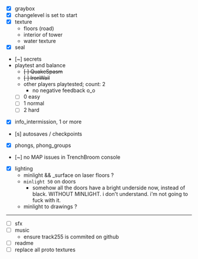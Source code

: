 - [x] graybox
- [x] changelevel is set to start
- [x] texture
  - floors (road)
  - interior of tower
  - water texture
- [x] seal
- [~] secrets
- playtest and balance
  - ~~[ ] QuakeSpasm~~
  - ~~[ ] IronWail~~
  - other players playtested; count: 2
    - no negative feedback o_o
  - [ ] 0 easy
  - [ ] 1 normal
  - [ ] 2 hard
- [x] info_intermission, 1 or more
- [s] autosaves / checkpoints
- [x] phongs, phong_groups
- [~] no MAP issues in TrenchBroom console
- [x] lighting
  - minlight && \_surface on laser floors ?
  - `minlight 50` on doors
    - somehow all the doors have a bright underside now, instead of black. WITHOUT MINLIGHT. i don't understand. i'm not going to fuck with it.
  - minlight to drawings ?

---

- [ ] sfx
- [ ] music
  - ensure track255 is commited on github
- [ ] readme
- [ ] replace all proto textures
